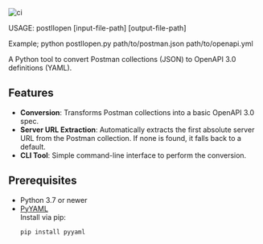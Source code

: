 ![ci](https://github.com/brainspill3r/postIIopen/actions/workflows/ci.yml/badge.svg)

USAGE:
    postIIopen [input-file-path] [output-file-path]

Example;
    python postIIopen.py path/to/postman.json path/to/openapi.yml


A Python tool to convert Postman collections (JSON) to OpenAPI 3.0 definitions (YAML).

## Features

- **Conversion**: Transforms Postman collections into a basic OpenAPI 3.0 spec.
- **Server URL Extraction**: Automatically extracts the first absolute server URL from the Postman collection. If none is found, it falls back to a default.
- **CLI Tool**: Simple command-line interface to perform the conversion.

## Prerequisites

- Python 3.7 or newer
- [PyYAML](https://pyyaml.org/)  
  Install via pip:
  ```bash
  pip install pyyaml

